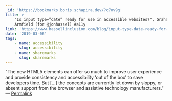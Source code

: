 ```yaml
---
_id: 'https://bookmarks.boris.schapira.dev/?c7ov9g'
title: >-
    "Is input type=”date” ready for use in accessible websites?", Graham
    Armfield (for @jonhassel) #a11y
link: 'https://www.hassellinclusion.com/blog/input-type-date-ready-for-use/'
date: '2019-03-06'
tags:
    - name: accessibility
      slug: accessibility
    - name: sharemarks
      slug: sharemarks
---
```


&quot;The new HTML5 elements can offer so much to improve user experience and
provide consistency and accessibility ‘out of the box’ to save developers time.
But […] the concepts are currently let down by sloppy, or absent support from
the browser and assistive technology manufacturers.&quot; <br>&#8212;
<a href="https://bookmarks.boris.schapira.dev/?c7ov9g" title="Permalink">Permalink</a>
